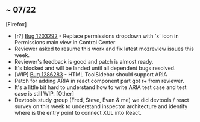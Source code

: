 ##  ~ 07/22
[Firefox]
* [r?] [Bug 1203292](http://bugzil.la/1203292) - Replace permissions dropdown with 'x' icon in Permissions main view in Control Center
 * Reviewer asked to resume this work and fix latest mozreview issues this week.
 * Reviewer's feedback is good and patch is almost ready.
 * It's blocked and will be landed until all dependent bugs resolved.
* [WIP] [Bug 1286283](http://bugzil.la/1286283) - HTML ToolSidebar should support ARIA
 * Patch for adding ARIA in react component part got r+ from reviewer.
 * It's a little bit hard to understand how to write ARIA test case and test case is still WIP.
[Other]
* Devtools study group (Fred, Steve, Evan & me) we did devtools / react survey on this week to understand inspector architecture and identify where is the entry point to connect XUL into React.
